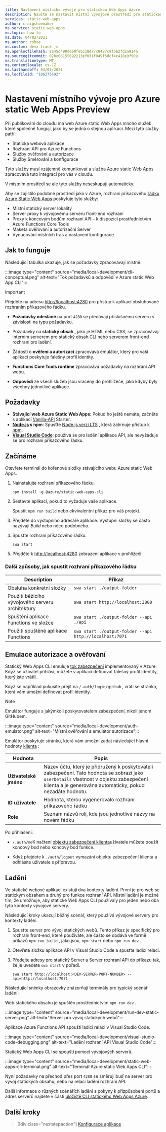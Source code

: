 ```yaml
---
title: Nastavení místního vývoje pro statickou Web Apps Azure
description: Naučte se nastavit místní vývojové prostředí pro statickou Web Apps Azure.
services: static-web-apps
author: craigshoemaker
ms.service: static-web-apps
ms.topic: how-to
ms.date: 04/02/2021
ms.author: cshoe
ms.custom: devx-track-js
ms.openlocfilehash: 8a45d490d060febc18d77c8487c9f562fd2a914a
ms.sourcegitcommit: 02bc06155692213ef031f049f5dcf4c418e9f509
ms.translationtype: MT
ms.contentlocale: cs-CZ
ms.lasthandoff: 04/03/2021
ms.locfileid: "106275492"
---
```

# <a name="set-up-local-development-for-azure-static-web-apps-preview"></a>Nastavení místního vývoje pro Azure static Web Apps Preview

Při publikování do cloudu má web Azure static Web Apps mnoho služeb, které společně fungují, jako by se jedná o stejnou aplikaci. Mezi tyto služby patří:

- Statická webová aplikace
- Rozhraní API pro Azure Functions
- Služby ověřování a autorizace
- Služby Směrování a konfigurace

Tyto služby musí vzájemně komunikovat a služba Azure static Web Apps zpracovává tuto integraci pro vás v cloudu.

V místním prostředí se ale tyto služby neseskupují automaticky.

Aby se zajistilo podobné prostředí jako v Azure, rozhraní příkazového [řádku Azure Static Web Apps](https://github.com/Azure/static-web-apps-cli) poskytuje tyto služby:

- Místní statický server lokality
- Server proxy k vývojovému serveru front-end rozhraní
- Proxy k koncovým bodům rozhraní API – k dispozici prostřednictvím Azure Functions Core Tools
- Maketa ověřování a autorizační Server
- Vynucování místních tras a nastavení konfigurace

## <a name="how-it-works"></a>Jak to funguje

Následující tabulka ukazuje, jak se požadavky zpracovávají místně.

:::image type="content" source="media/local-development/cli-conceptual.png" alt-text="Tok požadavků a odpovědí v Azure static Web App CLI":::

> [!IMPORTANT]
> Přejděte na adresu [http://localhost:4280](http://localhost:4280) pro přístup k aplikaci obsluhované rozhraním příkazového řádku.

- **Požadavky odeslané** na port `4280` se předávají příslušnému serveru v závislosti na typu požadavku.

- Požadavky na **statický obsah** , jako je HTML nebo CSS, se zpracovávají interním serverem pro statický obsah CLI nebo serverem front-end rozhraní pro ladění.

- Žádosti o **ověření a autorizaci** zpracovává emulátor, který pro vaši aplikaci poskytuje falešný profil identity.

- **Functions Core Tools runtime** zpracovává požadavky na rozhraní API webu.

- **Odpovědi** ze všech služeb jsou vraceny do prohlížeče, jako kdyby byly všechny jednotlivé aplikace.

## <a name="prerequisites"></a>Požadavky

- **Stávající web Azure Static Web Apps**: Pokud ho ještě nemáte, začněte s aplikací [Vanilla-API](https://github.com/staticwebdev/vanilla-api/generate?return_to=/staticwebdev/vanilla-api/generate) Starter.
- **[Node.js](https://nodejs.org) s npm**: Spusťte [Node.js verzi LTS](https://nodejs.org) , která zahrnuje přístup k [npm](https://www.npmjs.com/).
- **[Visual Studio Code](https://code.visualstudio.com/)**: používá se pro ladění aplikace API, ale nevyžaduje se pro rozhraní příkazového řádku.

## <a name="get-started"></a>Začínáme

Otevřete terminál do kořenové složky stávajícího webu Azure static Web Apps.

1. Nainstalujte rozhraní příkazového řádku.

    `npm install -g @azure/static-web-apps-cli`

1. Sestavte aplikaci, pokud to vyžaduje vaše aplikace.

    Spustit `npm run build` nebo ekvivalentní příkaz pro váš projekt.

1. Přejděte do výstupního adresáře aplikace. Výstupní složky se často nazývají _Build_ nebo něco podobného.

1. Spusťte rozhraní příkazového řádku.

    `swa start`

1. Přejděte k [http://localhost:4280](http://localhost:4280) zobrazení aplikace v prohlížeči.

### <a name="other-ways-to-start-the-cli"></a>Další způsoby, jak spustit rozhraní příkazového řádku

| Description | Příkaz |
|--- | --- |
| Obsluha konkrétní složky | `swa start ./output-folder` |
| Použití běžícího vývojového serveru architektury | `swa start http://localhost:3000` |
| Spuštění aplikace Functions ve složce | `swa start ./output-folder --api ./api` |
| Použití spuštěné aplikace Functions | `swa start ./output-folder --api http://localhost:7071` |

## <a name="authorization-and-authentication-emulation"></a>Emulace autorizace a ověřování

Statický Web Apps CLI emuluje [tok zabezpečení](./authentication-authorization.md) implementovaný v Azure. Když se uživatel přihlásí, můžete v aplikaci definovat falešný profil identity, který jste vrátili.

Když se například pokusíte přejít na `/.auth/login/github` , vrátí se stránka, která vám umožní definovat profil identity.

> [!NOTE]
> Emulátor funguje s jakýmkoli poskytovatelem zabezpečení, nikoli jenom GitHubem.

:::image type="content" source="media/local-development/auth-emulator.png" alt-text="Místní ověřování a emulátor autorizace":::

Emulátor poskytuje stránku, která vám umožní zadat následující hlavní hodnoty [klienta](./user-information.md#client-principal-data) :

| Hodnota | Popis |
| --- | --- |
| **Uživatelské jméno** | Název účtu, který je přidružený k poskytovateli zabezpečení. Tato hodnota se zobrazí jako `userDetails` vlastnost v objektu zabezpečení klienta a je generována automaticky, pokud nezadáte hodnotu. |
| **ID uživatele** | Hodnota, kterou vygenerovalo rozhraní příkazového řádku  |
| **Role** | Seznam názvů rolí, kde jsou jednotlivé názvy na novém řádku  |

Po přihlášení:

- `/.auth/me`K načtení [objektu zabezpečení klienta](./user-information.md)uživatele můžete použít koncový bod nebo koncový bod funkce.

- Když přejdete k `./auth/logout` vymazání objektu zabezpečení klienta a odhlásíte uživatele s přípravou.

## <a name="debugging"></a>Ladění

Ve statické webové aplikaci existují dva kontexty ladění. První je pro web se statickým obsahem a druhý pro funkce rozhraní API. Místní ladění je možné tím, že umožňuje, aby statické Web Apps CLI používaly pro jeden nebo oba tyto kontexty vývojové servery.

Následující kroky ukazují běžný scénář, který používá vývojové servery pro kontexty ladění.

1. Spusťte server pro vývoj statických webů. Tento příkaz je specifický pro rozhraní front-end, které používáte, ale často se dodává ve formě příkazů `npm run build` , jako jsou, `npm start` nebo `npm run dev` .

1. Otevřete složku aplikace API v Visual Studio Code a spusťte ladicí relaci.

1. Předejte adresy pro statický Server a Server rozhraní API do příkazu tak, že je uvedete `swa start` v pořadí.

    `swa start http://localhost:<DEV-SERVER-PORT-NUMBER> --api=http://localhost:7071`

Následující snímky obrazovky znázorňují terminály pro typický scénář ladění:

Web statického obsahu je spuštěn prostřednictvím `npm run dev` .

:::image type="content" source="media/local-development/run-dev-static-server.png" alt-text="Server pro vývoj statických webů":::

Aplikace Azure Functions API spouští ladicí relaci v Visual Studio Code.

:::image type="content" source="media/local-development/visual-studio-code-debugging.png" alt-text="Ladění rozhraní API Visual Studio Code":::

Statický Web Apps CLI se spouští pomocí vývojových serverů.

:::image type="content" source="media/local-development/static-web-apps-cli-terminal.png" alt-text="Terminál Azure static Web Apps CLI":::

Nyní požadavky na přechod přes port `4280` se směrují buď na server pro vývoj statických obsahu, nebo na relaci ladění rozhraní API.

Další informace o různých scénářích ladění s pokyny k přizpůsobení portů a adres serverů najdete v části [úložiště CLI statického Web Apps Azure](https://github.com/Azure/static-web-apps-cli).

## <a name="next-steps"></a>Další kroky

> [!div class="nextstepaction"]
> [Konfigurace aplikace](configuration.md)
